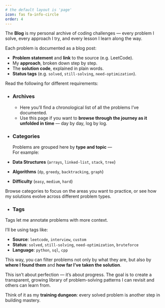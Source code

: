 ```yaml
---
# the default layout is 'page'
icon: fas fa-info-circle
order: 4
---
```



The **Blog** is my personal archive of coding challenges — every problem I solve, every approach I try, and every lesson I learn along the way.  

Each problem is documented as a blog post:
- **Problem statement** and **link** to the source (e.g. LeetCode).  
- My **approach**, broken down step by step.  
- The **solution code**, explained in plain words.  
- **Status tags** (e.g. `solved`, `still-solving`, `need-optimization`).  

Read the following for different requirements:
- ### **Archives**
    - Here you’ll find a chronological list of all the problems I’ve documented.  
    - Use this page if you want to **browse through the journey as it unfolded in time** — day by day, log by log.

- ### **Categories**
    Problems are grouped here by **type and topic** —  
For example:  

- **Data Structures** (`arrays`, `linked-list`, `stack`, `tree`)  
- **Algorithms** (`dp`, `greedy`, `backtracking`, `graph`)  
- **Difficulty** (`easy`, `medium`, `hard`)  

Browse categories to focus on the areas you want to practice, or see how my solutions evolve across different problem types.

- ### **Tags**
Tags let me annotate problems with more context.  

I’ll be using tags like:
- **Source**: `leetcode`, `interview`, `custom`  
- **Status**: `solved`, `still-solving`, `need-optimization`, `bruteforce`  
- **Language**: `python`, `sql`, `cpp`  

This way, you can filter problems not only by what they are, but also by **where I found them** and **how far I’ve taken the solution**.



This isn’t about perfection — it’s about progress. The goal is to create a transparent, growing library of problem-solving patterns I can revisit and others can learn from.  

Think of it as my **training dungeon**: every solved problem is another step in building mastery.

